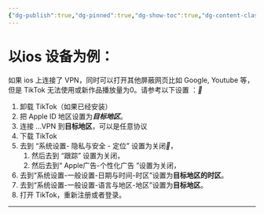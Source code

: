 ```yaml
---
{"dg-publish":true,"dg-pinned":true,"dg-show-toc":true,"dg-content-classes":true,"dg-note-icon":true,"tags":["dg-publish"],"sticker":"emoji//1f469-200d-1f4bb","permalink":"/tiktok/疑难杂症/初期/新号建号及播放量如何破0？/","pinned":true,"contentClasses":"","dgShowToc":true,"dgPassFrontmatter":true,"noteIcon":true,"updated":"2024-10-28T21:46:59.240+08:00"}
---
```





 <h1 id="FlyIn_HoverJump">以ios 设备为例：</h1>

如果 ios 上连接了 VPN，同时可以打开其他屏蔽网页比如 Google, Youtube 等，但是 TikTok 无法使用或新作品播放量为0。请参考以下设置 ：<dfn data-info="（需要 iOS 版本为 17 以上，其他版本可能不适用）">🍊</dfn>

1. 卸载 TikTok（如果已经安装）
2. 把 Apple ID 地区设置为<dfn data-info="目标地区：指代你希望 TikTok 显示的地区（比如美国 TikTok)。它要求跟你的 Apple ID, 手机地区，以及 VPN 连接的区域一致。">**目标地区**</dfn>。
3. 连接 …VPN 到**目标地区**，可以是任意协议
4. 下载 TikTok
5. 去到 “系统设置- 隐私与安全 - 定位” 设置为关闭<dfn data-info="或者仅关闭Tik Tok的定位权限也行">🍊</dfn>，
	1. 然后去到 “跟踪” 设置为关闭，
	2. 然后去到“ Apple广告-个性化广告 ”设置为关闭，
6. 去到“系统设置-一般设置-日期与时间-时区”设置为**目标地区的时区**。
7. 去到“系统设置-一般设置-语言与地区-地区”设置为**目标地区**。
8. 打开 TikTok，重新注册或者登录。

---

